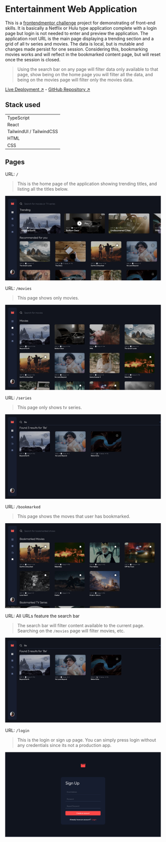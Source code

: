 # Entertainment Web Application

This is a [frontendmentor challenge](https://www.frontendmentor.io/challenges/entertainment-web-app-J-UhgAW1X) project for demonstrating of front-end skills. It is basically a Netflix or Hulu type application complete with a login page but login is not needed to enter and preview the application. The application root URL is the main page displaying a trending section and a grid of all tv series and movies. The data is local, but is mutable and changes made persist for one session. Considering this, bookmarking movies works and will reflect in the bookmarked content page, but will reset once the session is closed.

> Using the search bar on any page will filter data only available to that page, show being on the home page you will filter all the data, and being on the movies page will filter only the movies data. 

[Live Deployment ↗️](https://entertainment-app-one.vercel.app/) -
[GitHub Repository ↗️](https://github.com/keithfrazier98/entertainment-app)

## Stack used
||
|-|
|TypeScript| 
|React|
|TailwindUI / TailwindCSS|
|HTML|
|CSS|


## Pages


URL: `/`
> This is the home page of the application showing trending titles, and listing all the titles below. 

![home](/src/assets/home.png)

URL: `/movies`
> This page shows only movies.

![movies](/src/assets/movies.png)

URL: `/series`
> This page only shows tv series. 

![series](/src/assets/search.png)

URL: `/bookmarked`
> This page shows the moves that user has bookmarked. 

![bookemarked](/src/assets/bookmarked.png)

URL: All URLs feature the search bar 
> The search bar will filter content available to the current page. Searching on the `/movies` page will filter movies, etc.

![search](/src/assets/search.png)

URL: `/login`
> This is the login or sign up page. You can simply press login without any credentials since its not a production app. 

![signup](/src/assets/signup.png)
